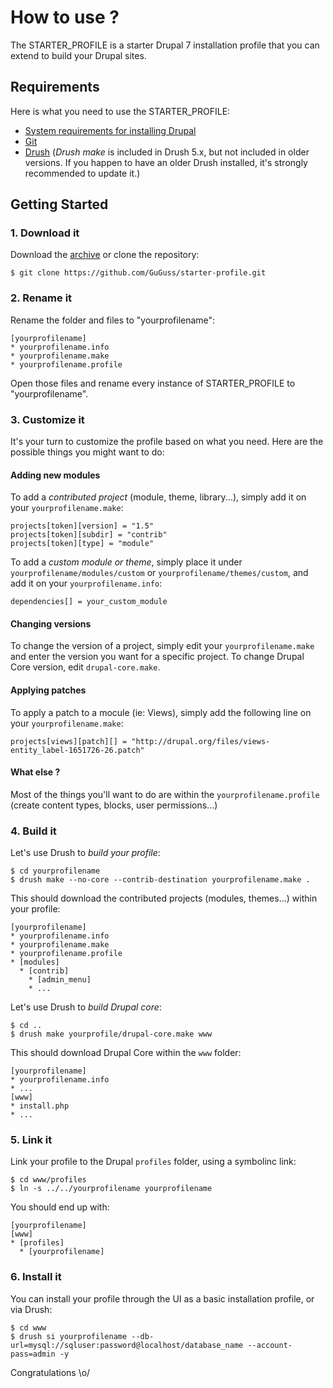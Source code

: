 # How to use ?

The STARTER_PROFILE is a starter Drupal 7 installation profile that you can extend to build your Drupal sites.


## Requirements

Here is what you need to use the STARTER_PROFILE:
* [System requirements for installing Drupal](http://drupal.org/requirements)
* [Git](http://git-scm.com)
* [Drush](http://drupal.org/project/drush) (*Drush make* is included in Drush 5.x, but not included in older versions. If you happen to have an older Drush installed, it's strongly recommended to update it.)


## Getting Started

### 1. Download it

Download the [archive](https://github.com/GuGuss/starter-profile/archive/master.zip) or clone the repository:
```
$ git clone https://github.com/GuGuss/starter-profile.git
```

### 2. Rename it

Rename the folder and files to "yourprofilename":
```
[yourprofilename]
* yourprofilename.info
* yourprofilename.make
* yourprofilename.profile
```

Open those files and rename every instance of STARTER_PROFILE to "yourprofilename".

### 3. Customize it

It's your turn to customize the profile based on what you need. Here are the possible things you might want to do:

#### Adding new modules

To add a *contributed project* (module, theme, library...), simply add it on your ``yourprofilename.make``:
```
projects[token][version] = "1.5"
projects[token][subdir] = "contrib"
projects[token][type] = "module"
```

To add a *custom module or theme*, simply place it under ``yourprofilename/modules/custom`` or ``yourprofilename/themes/custom``, and add it on your ``yourprofilename.info``:
```
dependencies[] = your_custom_module
```

#### Changing versions

To change the version of a project, simply edit your ``yourprofilename.make`` and enter the version you want for a specific project.
To change Drupal Core version, edit ``drupal-core.make``.

#### Applying patches

To apply a patch to a mocule (ie: Views), simply add the following line on your ``yourprofilename.make``:
```
projects[views][patch][] = "http://drupal.org/files/views-entity_label-1651726-26.patch"
```

#### What else ?

Most of the things you'll want to do are within the ``yourprofilename.profile`` (create content types, blocks, user permissions...)

### 4. Build it

Let's use Drush to *build your profile*:
```
$ cd yourprofilename
$ drush make --no-core --contrib-destination yourprofilename.make .
```

This should download the contributed projects (modules, themes...) within your profile:
```
[yourprofilename]
* yourprofilename.info
* yourprofilename.make
* yourprofilename.profile
* [modules]
  * [contrib]
    * [admin_menu]
    * ...
```

Let's use Drush to *build Drupal core*:
```
$ cd ..
$ drush make yourprofile/drupal-core.make www
```

This should download Drupal Core within the ``www`` folder:
```
[yourprofilename]
* yourprofilename.info
* ...
[www]
* install.php
* ...
```

### 5. Link it

Link your profile to the Drupal ``profiles`` folder, using a symbolinc link:
```
$ cd www/profiles
$ ln -s ../../yourprofilename yourprofilename
```

You should end up with:
```
[yourprofilename]
[www]
* [profiles]
  * [yourprofilename]
```

### 6. Install it

You can install your profile through the UI as a basic installation profile, or via Drush:
```
$ cd www
$ drush si yourprofilename --db-url=mysql://sqluser:password@localhost/database_name --account-pass=admin -y
```


Congratulations \o/
